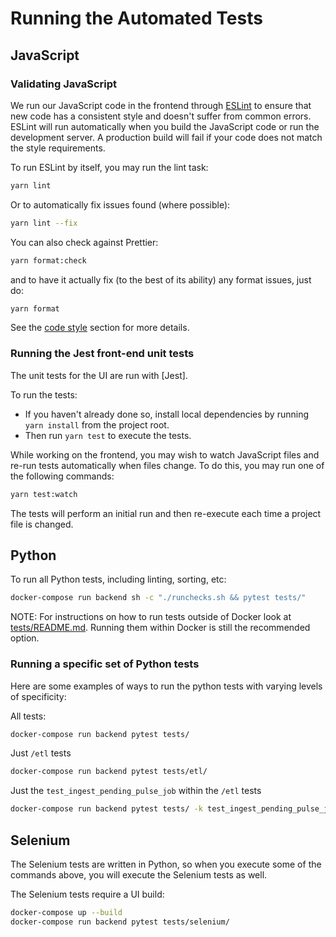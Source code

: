 # Running the Automated Tests

## JavaScript

### Validating JavaScript

We run our JavaScript code in the frontend through [ESLint] to ensure
that new code has a consistent style and doesn't suffer from common
errors. ESLint will run automatically when you build the JavaScript code
or run the development server. A production build will fail if your code
does not match the style requirements.

To run ESLint by itself, you may run the lint task:

```bash
yarn lint
```

Or to automatically fix issues found (where possible):

```bash
yarn lint --fix
```

You can also check against Prettier:

```bash
yarn format:check
```

and to have it actually fix (to the best of its ability) any format issues,
just do:

```bash
yarn format
```

See the [code style](code_style.md#ui) section for more details.

### Running the Jest front-end unit tests

The unit tests for the UI are run with [Jest].

To run the tests:

- If you haven't already done so, install local dependencies by running `yarn install` from the project root.
- Then run `yarn test` to execute the tests.

While working on the frontend, you may wish to watch JavaScript files and re-run tests
automatically when files change. To do this, you may run one of the following commands:

```bash
yarn test:watch
```

The tests will perform an initial run and then re-execute each time a project file is changed.

## Python

To run all Python tests, including linting, sorting, etc:

```bash
docker-compose run backend sh -c "./runchecks.sh && pytest tests/"
```

NOTE: For instructions on how to run tests outside of Docker look at [tests/README.md](https://github.com/mozilla/treeherder/blob/master/tests/README.md).
Running them within Docker is still the recommended option.

### Running a specific set of Python tests

Here are some examples of ways to run the python tests with varying levels
of specificity:

All tests:

```bash
docker-compose run backend pytest tests/
```

Just `/etl` tests

```bash
docker-compose run backend pytest tests/etl/
```

Just the `test_ingest_pending_pulse_job` within the `/etl` tests

```bash
docker-compose run backend pytest tests/ -k test_ingest_pending_pulse_job
```

## Selenium

The Selenium tests are written in Python, so when you execute some of the
commands above, you will execute the Selenium tests as well.

The Selenium tests require a UI build:

```bash
docker-compose up --build
docker-compose run backend pytest tests/selenium/
```

[eslint]: https://eslint.org
